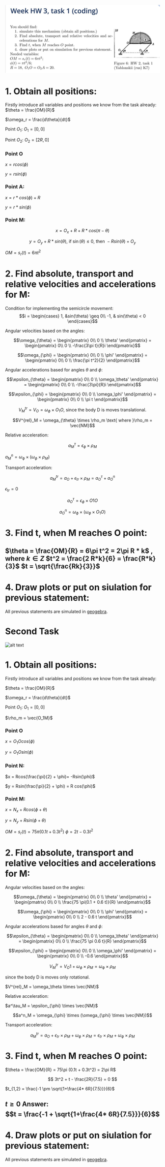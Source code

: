 ![alt text](task1 "Task 1")
# 1. Obtain all positions:
Firstly introduce all variables and positions we know from the task already:
$\theta = \frac{OM}{R}$

$\omega_r = \frac{d\theta}{dt}$

Point $O_1$:
$O_1 = [0,0]$

Point $O_2$:
$O_2 = [2R, 0]$

### Point O
$x = r cos(\phi)$

$y = r sin(\phi)$

### Point A:
$x = r*cos(\phi) + R$

$y = r*sin(\phi)$

### Point M:
$$ x = O_x + R + R*cos(\pi - \theta)$$

$$ y = O_y + R*sin(\theta) \text{, if } \sin(\theta)\leq 0 \text{, then }-R sin(\theta) + O_y$$

$OM = s_r(t) = 6\pi t^2$

# 2. Find absolute, transport and relative velocities and accelerations for M:
Condition for implementing the semicircle movement:
$$i = \begin{cases} 1, &sin(\theta) \geq 0\\  -1, & sin(\theta) < 0 \end{cases}$$

Angular velocities based on the angles:

$$\omega_{\theta} =
\begin{pmatrix}  
0\\
0 \\
\theta' 
\end{pmatrix} = 
\begin{pmatrix}
0\\
0 \\
-\frac{3\pi t}{R}i 
\end{pmatrix}$$

$$\omega_{\phi} = 
\begin{pmatrix}  0\\ 0 \\ \phi' 
\end{pmatrix} = 
\begin{pmatrix}  0\\ 0 \\ \frac{\pi t^2}{2} 
\end{pmatrix}$$

Angular accelerations based for angles $\theta$ and $\phi$:

$$\epsilon_{\theta} =
\begin{pmatrix}  
0\\ 
0 \\
\omega_\theta' 
\end{pmatrix} 
= \begin{pmatrix}
0\\ 
0 \\
-\frac{3\pi}{R}i 
\end{pmatrix}$$

$$\epsilon_{\phi} = \begin{pmatrix} 
0\\
0 \\
\omega_\phi' 
\end{pmatrix} 
= \begin{pmatrix}  
0\\
0 \\
\pi t
\end{pmatrix}$$


$$V^{tr}_M = V_O = \omega_{\phi} \times O_1O \text{, since the body D is moves translational.}$$

$$V^{rel}_M = \omega_{\theta} \times \rho_m \text{ where }\rho_m = \vec{NM}$$

Relative acceleration:

$$a^{\tau}_M = {\epsilon_{\phi}} \times {\rho_M}$$

$a^{n}_M = \omega_{\phi} \times (\omega_{\phi} \times \rho_M)$

Transport acceleration:

$$a^{tr}_M = a_O + \epsilon_{tr} \times \rho_M = a^\tau_O + a^n_O $$

$\epsilon_{tr} = 0$

$$a^\tau_O = \epsilon_\phi \times O1O$$

$$a^n_O = \omega_\phi \times (\omega_\phi \times O_1O)$$

# 3. Find t, when M reaches O point:
$\theta = \frac{OM}{R} = 6\pi t^2 = 2\pi R * k$ , where $k \in Z$
$t^2 = \frac{2 R*k}{6} = \frac{R*k}{3}$
$t = \sqrt{\frac{Rk}{3}}$
---
# 4. Draw plots or put on siulation for previous statement:
All previous statements are simulated in [geogebra](https://www.geogebra.org/m/vkfjvsvj).




# Second Task

![alt text](task_2 "Task 2")
# 1. Obtain all positions:
Firstly introduce all variables and positions we know from the task already:

$\theta = \frac{OM}{R}$

$\omega_r = \frac{d\theta}{dt}$

Point $O_1$:
$O_1 = [0,0]$

$\rho_m = \vec{O_1M}$

### Point O
$x = O_1O cos(\phi)$

$y = O_1O sin(\phi)$

### Point N:

$x = Rcos(\frac{\pi}{2} + \phi)= -Rsin(\phi)$

$y = Rsin(\frac{\pi}{2} + \phi) = R cos(\phi)$

### Point M:

$x = N_x + R cos(\phi + \theta)$

$y = N_y + R sin(\phi + \theta)$


$OM = s_r(t) = 75 \pi(0.1 t + 0.3 t^2)$
$\phi = 2t - 0.3 t^2$



# 2. Find absolute, transport and relative velocities and accelerations for M:


Angular velocities based on the angles:

$$\omega_{\theta} =
\begin{pmatrix}  
0\\
0 \\
\theta' 
\end{pmatrix} = 
\begin{pmatrix}
0\\
0 \\
\frac{75 \pi(0.1 + 0.6 t)}{R} 
\end{pmatrix}$$

$$\omega_{\phi} = 
\begin{pmatrix}  0\\ 0 \\ \phi' 
\end{pmatrix} = 
\begin{pmatrix}  0\\ 0 \\ 2 - 0.6 t
\end{pmatrix}$$

Angular accelerations based for angles $\theta$ and $\phi$:

$$\epsilon_{\theta} =
\begin{pmatrix}  
0\\ 
0 \\
\omega_\theta' 
\end{pmatrix} 
= \begin{pmatrix}
0\\ 
0 \\
\frac{75 \pi 0.6 t}{R} 
\end{pmatrix}$$

$$\epsilon_{\phi} = \begin{pmatrix} 
0\\
0 \\
\omega_\phi' 
\end{pmatrix} 
= \begin{pmatrix}  
0\\
0 \\
-0.6
\end{pmatrix}$$


$$V^{tr}_M = V_O1 + {\omega_{\phi} \times \rho_M} = \omega_{\phi} \times \rho_M$$

since the body D is moves only rotational.

$V^{rel}_M = \omega_\theta \times \vec{NM}$

Relative acceleration:

$a^\tau_M = \epsilon_{\phi} \times \vec{NM}$

$$a^n_M = \omega_{\phi} \times (\omega_{\phi} \times \vec{NM})$$

Transport acceleration:

$$a^{tr}_M = a_O + \epsilon_{tr} \times \rho_M + \omega_{\phi} \times \rho_M = \epsilon_{tr} \times \rho_M + \omega_{\phi} \times \rho_M $$

# 3. Find t, when M reaches O point:
$\theta = \frac{OM}{R} = 75\pi (0.1t + 0.3t^2) = 2\pi R$

$$ 3t^2 + t - \frac{2R}{7.5} = 0 $$

$t_{1,2} = \frac{-1 \pm \sqrt{1+\frac{4* 6R}{7.5}}}{6}$

$t \geq 0$
Answer:
$$t = \frac{-1 + \sqrt{1+\frac{4* 6R}{7.5}}}{6}$$
---
# 4. Draw plots or put on siulation for previous statement:
All previous statements are simulated in [geogebra](https://www.geogebra.org/calculator/m32pdh67).
